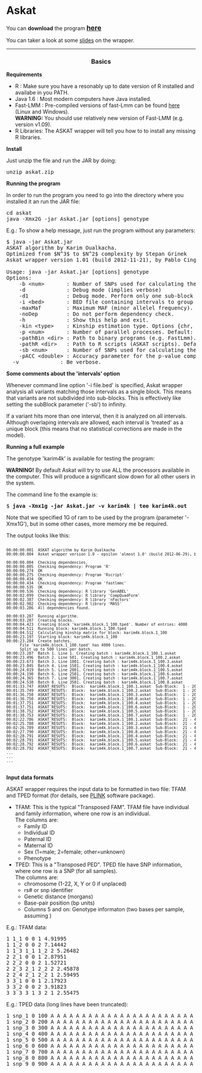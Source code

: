 Askat 
=====

You can <b>download</b> the program <a href="http://sourceforge.net/projects/snpeff/files/askat.zip"> <b><font size=+1>here</font></b> </a><p>
You can taker a look at some <a href="html/AskatWrapper.pdf">slides</a> on the wrapper.

<hr><center><h3>Basics</h3></center>

<b>Requirements</b><p>

<ul>
	<li> R : Make sure you have a resonably up to date version of R installed and availabe in you PATH.
	<li> Java 1.6 : Most modern computers have Java installed.
	<li> Fast-LMM : Pre-compiled versions of fast-Lmm can be found <a href="http://fastlmm.codeplex.com/"> here </a> (Linux and Windows).<br>
			<b>WARNING:</b> You should use relatively new version of Fast-LMM (e.g. version v1.09).
	<li> R Libraries: The ASKAT wrapper will tell you how to to install any missing R libraries.
</ul>

<b>Install</b><p>

Just unzip the file and run the JAR by doing:
<pre>
unzip askat.zip
</pre>

<b>Running the program</b><p>

In order to run the program you need to go into the directory where you installed it an run the JAR file:

<pre>
cd askat
java -Xmx2G -jar Askat.jar [options] genotype
</pre>

E.g.: To show a help message, just run the program without any parameters:

<pre>
$ java -jar Askat.jar
ASKAT algorithm by Karim Oualkacha. 
Optimized from $N^3$ to $N^2$ complexity by Stepan Grinek
Askat wrapper version 1.01 (build 2012-11-21), by Pablo Cingolani

Usage: java -jar Askat.jar [options] genotype
Options:
	-b &lt;num&gt;       : Number of SNPs used for calculating the kinship matrix. Default: 100000
	-d             : Debug mode (implies verbose)
	-d1            : Debug mode. Perform only one sub-block calculation and stop
	-i &lt;bed&gt;       : BED file containing intervals to group SNPs. Default: none
	-maxMaf        : Maximum MAF (minor allelel frequency). Default: 1.0
	-noDep         : Do not perform dependency check.
	-h             : Show this help and exit.
	-kin &lt;type&gt;    : Kinship estimation type. Options {chr, avg, all, block}. Default: CHROMOSOME
	-p &lt;num&gt;       : Number of parallel processes. Default: 8
	-pathBin &lt;dir&gt; : Path to binary programs (e.g. FastLmm). Default: './'.
	-pathR &lt;dir&gt;   : Path to R scripts (ASKAT scripts). Default './r/'.
	-sb &lt;num&gt;      : Number of SNPs used for calculating the ASKAT algorithm. Default: 20
	-pACC &lt;double&gt; : Accuracy parameter for the p-value computation, default is 1e-9.
  -v             : Be verbose.
</pre>

<b>Some comments about the 'intervals' option</b><p>

Whenever command line option '-i file.bed' is specified, Askat wrapper analysis all variants matching those intervals as a single block.
This means that variants are not subdivided into sub-blocks. 
This is effectively like setting the subBlock parameter ('-sb') to infinity.<br>

If a variant hits more than one interval, then it is analyzed on all intervals.
Although overlaping intervals are allowed, each interval is 'treated' as a unique block (this means that no statistical corrections are made in the model).<br>
<p>

<b>Running a full example</b><p>

The genotype 'karim4k' is available for testing the program:

<p>
<b>WARNING!</b> By default Askat will try to use ALL the processors available in the computer. This will produce a significant slow down for all other users in the system.
<p>

The command line fo the example is:
<pre>
$ <b>java -Xmx1g -jar Askat.jar -v karim4k | tee karim4k.out </b>
</pre>
Note that we specified 1G of ram to be used by the program (parameter '-Xmx1G'), but in some other cases, more memory me be required.
<p>

The output looks like this:
<pre>
<font size=-1>
00:00:00.001  ASKAT algorithm by Karim Oualkacha
00:00:00.004  Askat wrapper version 1.0 - epsilon 'almost 1.0' (build 2012-06-29), by Pablo Cingolani

00:00:00.004  Checking dependencies.
00:00:00.005  Checking dependency: Program 'R'
00:00:00.274  OK
00:00:00.275  Checking dependency: Program 'Rscript'
00:00:00.434  OK
00:00:00.434  Checking dependency: Program 'fastlmmc'
00:00:00.535  OK
00:00:00.536  Checking dependency: R library 'GenABEL'
00:00:02.099  Checking dependency: R library 'CompQuadForm'
00:00:02.387  Checking dependency: R library 'nFactors'
00:00:02.982  Checking dependency: R library 'MASS'
00:00:03.286  All dependencies found.

00:00:03.287  Running algorithm.
00:00:03.287  Creating blocks.
00:00:04.423  Creating block 'karim4k.block.1_100.tped'. Number of entries: 4000
00:00:04.511  Running block: karim4k.block.1_100.tped
00:00:04.512  Calculating kinship matrix for block: karim4k.block.1_100
00:00:23.197  Starting block: karim4k.block.1_100
00:00:23.284  Create batches.
      File 'karim4k.block.1_100.tped' has 4000 lines.
      Split up to 500 lines per batch.
00:00:23.287  Batch 1. Line 1. Creating batch : karim4k.block.1_100.1.askat
00:00:23.496  Batch 2. Line 501. Creating batch : karim4k.block.1_100.2.askat
00:00:23.673  Batch 3. Line 1001. Creating batch : karim4k.block.1_100.3.askat
00:00:23.845  Batch 4. Line 1501. Creating batch : karim4k.block.1_100.4.askat
00:00:24.019  Batch 5. Line 2001. Creating batch : karim4k.block.1_100.5.askat
00:00:24.190  Batch 6. Line 2501. Creating batch : karim4k.block.1_100.6.askat
00:00:24.365  Batch 7. Line 3001. Creating batch : karim4k.block.1_100.7.askat
00:00:24.538  Batch 8. Line 3501. Creating batch : karim4k.block.1_100.8.askat
00:01:33.747  ASKAT_RESUTS:  Block:  karim4k.block.1_100.1.askat  Sub-Block:  1 - 20   chr:pos:  1:100 - 1:2000       Id:  snp_1 - snp_20       p-value:  0.0006166988  Q:  38588.06  ...
00:01:35.749  ASKAT_RESUTS:  Block:  karim4k.block.1_100.2.askat  Sub-Block:  1 - 20   chr:pos:  1:50100 - 1:52000    Id:  snp_501 - snp_520    p-value:  0.6740977     Q:  10817.98  ...
00:01:36.750  ASKAT_RESUTS:  Block:  karim4k.block.1_100.3.askat  Sub-Block:  1 - 20   chr:pos:  1:100100 - 1:102000  Id:  snp_1001 - snp_1020  p-value:  4.551971e-07  Q:  57434.71  ...
00:01:36.750  ASKAT_RESUTS:  Block:  karim4k.block.1_100.8.askat  Sub-Block:  1 - 20   chr:pos:  1:350100 - 1:352000  Id:  snp_3501 - snp_3520  p-value:  0.6530349     Q:  11460.14  ...
00:01:37.751  ASKAT_RESUTS:  Block:  karim4k.block.1_100.4.askat  Sub-Block:  1 - 20   chr:pos:  1:150100 - 1:152000  Id:  snp_1501 - snp_1520  p-value:  0.9720287     Q:  5038.441  ...
00:01:37.751  ASKAT_RESUTS:  Block:  karim4k.block.1_100.6.askat  Sub-Block:  1 - 20   chr:pos:  1:250100 - 1:252000  Id:  snp_2501 - snp_2520  p-value:  0.1502854     Q:  18876.09  ...
00:01:38.752  ASKAT_RESUTS:  Block:  karim4k.block.1_100.5.askat  Sub-Block:  1 - 20   chr:pos:  1:200100 - 1:202000  Id:  snp_2001 - snp_2020  p-value:  1.340421e-06  Q:  54710.54  ...
00:01:38.753  ASKAT_RESUTS:  Block:  karim4k.block.1_100.7.askat  Sub-Block:  1 - 20   chr:pos:  1:300100 - 1:302000  Id:  snp_3001 - snp_3020  p-value:  1.385112e-05  Q:  48982.58  ...
00:02:22.786  ASKAT_RESUTS:  Block:  karim4k.block.1_100.1.askat  Sub-Block:  21 - 40  chr:pos:  1:2100 - 1:4000      Id:  snp_21 - snp_40      p-value:  0.2958578     Q:  16597.14  ...
00:02:25.788  ASKAT_RESUTS:  Block:  karim4k.block.1_100.2.askat  Sub-Block:  21 - 40  chr:pos:  1:52100 - 1:54000    Id:  snp_521 - snp_540    p-value:  0.7232833     Q:  10029.99  ...
00:02:26.789  ASKAT_RESUTS:  Block:  karim4k.block.1_100.3.askat  Sub-Block:  21 - 40  chr:pos:  1:102100 - 1:104000  Id:  snp_1021 - snp_1040  p-value:  0.01380279    Q:  28006.57  ...
00:02:27.790  ASKAT_RESUTS:  Block:  karim4k.block.1_100.8.askat  Sub-Block:  21 - 40  chr:pos:  1:352100 - 1:354000  Id:  snp_3521 - snp_3540  p-value:  0.001698173   Q:  37035.88  ...
00:02:28.791  ASKAT_RESUTS:  Block:  karim4k.block.1_100.4.askat  Sub-Block:  21 - 40  chr:pos:  1:152100 - 1:154000  Id:  snp_1521 - snp_1540  p-value:  0.1902052     Q:  18511.61  ...
00:02:28.791  ASKAT_RESUTS:  Block:  karim4k.block.1_100.5.askat  Sub-Block:  21 - 40  chr:pos:  1:202100 - 1:204000  Id:  snp_2021 - snp_2040  p-value:  0.6349479     Q:  10588.31  ...
00:02:28.792  ASKAT_RESUTS:  Block:  karim4k.block.1_100.6.askat  Sub-Block:  21 - 40  chr:pos:  1:252100 - 1:254000  Id:  snp_2521 - snp_2540  p-value:  0.8626755     Q:  8638.986  ...
00:02:28.792  ASKAT_RESUTS:  Block:  karim4k.block.1_100.7.askat  Sub-Block:  21 - 40  chr:pos:  1:302100 - 1:304000  Id:  snp_3021 - snp_3040  p-value:  0.3494253     Q:  15464.29  ...
...
...
...
</font>
</pre>

<b>Input data formats</b><p>
ASKAT wrapper requires the input data to be formatted in two file: TFAM and TPED format (for details, see <a href="http://pngu.mgh.harvard.edu/~purcell/plink/data.shtml">PLINK</a> software package).<p>
<ul>
	<li> TFAM: This is the typical "Transposed FAM". TFAM file have individual and family information, where one row is an individual. <br>
	The columns are:
	<ul>
		<li> Family ID
		<li> Individual ID
		<li> Paternal ID
		<li> Maternal ID
		<li> Sex (1=male; 2=female; other=unknown)
		<li> Phenotype
	</ul> 
	<li> TPED: This is a "Transposed PED". TPED file have SNP information, where one row is a SNP (for all samples). <br>
	The columns are:
	<ul>
		<li> chromosome (1-22, X, Y or 0 if unplaced)
		<li> rs# or snp identifier
		<li> Genetic distance (morgans)
		<li> Base-pair position (bp units)
		<li> Columns 5 and on: Genotype informaton (two bases per sample, assuming )
	</ul> 
</ul>

E.g.: TFAM data:
<pre>
1 1_1 0 0 1 4.91995
1 1_2 0 0 2 7.14442
1 1_3 1_1 1_2 2 5.26482
2 2_1 0 0 1 2.87951
2 2_2 0 0 2 1.52721
2 2_3 2_1 2_2 2 2.45878
2 2_4 2_1 2_2 1 2.59495
3 3_1 0 0 1 2.17923
3 3_2 0 0 2 3.91823
3 3_3 3_1 3_2 1 2.55475
</pre>

<p>
E.g.: TPED data (long lines have been truncated):
<pre>
1 snp_1 0 100 A A A A A A A A A A A A A A A A A A A A A A A A A A A A A A A A A A A A A A A A A A A A A A A A A A A A A A A A ...
1 snp_2 0 200 A A A A A A A A A A A A A A A A A A A A A A A A A A A A A A A A A A A A A A A A A A A A A A A A A A A A A A A A ...
1 snp_3 0 300 A A A A A A A A A A A A A A A A A A A A A A A A A A A A A A A A A A A A A A A A A A A A A A A A A A A A A A A A ...
1 snp_4 0 400 A A A A A A A A A A A A A A A A A A A A A A A A A A A A A A A A A A A A A A A A A A A A A A A A A A A A A A A A ...
1 snp_5 0 500 A A A A A A A A A A A A A A A A A A A A A A A A A A A A A A A A A A A A A A A A A A A A A A A A A A A A A A A A ...
1 snp_6 0 600 A A A A A A A A A A A A A A A A A A A A A A A A A A A A A A T T A A T A T A T A T A A A T A A A A A T A T A A A ...
1 snp_7 0 700 A A A A A A A A A A A A A A A A A A A A A A A A A A A A A A A A A A A A A A A A A A A A A A A A A A A A A A A A ...
1 snp_8 0 800 A A A A A A A A A A A A A A A A A A A A A A A A A A A A A A A A A A A A A A A A A A A A A A A A A A A A A A A A ...
1 snp_9 0 900 A A A A A A A A A A A A A A A A A A A A A A A A A A A A A A A A A A A A A A A A A A T A A A A A T A T A A A A A ...
</pre>
